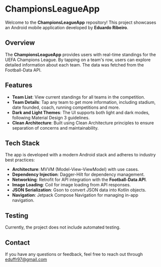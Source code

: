 # ChampionsLeagueApp

Welcome to the **ChampionsLeagueApp** repository! This project showcases an Android mobile application developed by **Eduardo Ribeiro**.

## Overview

The **ChampionsLeagueApp** provides users with real-time standings for the UEFA Champions League. By tapping on a team's row, users can explore detailed information about each team. The data was fetched from the Football-Data API.

## Features

- **Team List**: View current standings for all teams in the competition.
- **Team Details**: Tap any team to get more information, including stadium, date founded, coach, running competitions and more.
- **Dark and Light Themes**: The UI supports both light and dark modes, following Material Design 3 guidelines.
- **Clean Architecture**: Built using Clean Architecture principles to ensure separation of concerns and maintainability.

## Tech Stack

The app is developed with a modern Android stack and adheres to industry best practices:

- **Architecture**: MVVM (Model-View-ViewModel) with use cases.
- **Dependency Injection**: Dagger-Hilt for dependency management.
- **Networking**: Retrofit for API integration with the **Football-Data API**.
- **Image Loading**: Coil for image loading from API responses.
- **JSON Serialization**: Gson to convert JSON data into Kotlin objects.
- **Navigation**: Jetpack Compose Navigation for managing in-app navigation.

## Testing

Currently, the project does not include automated testing.

## Contact

If you have any questions or feedback, feel free to reach out through eduffr97@gmail.com
